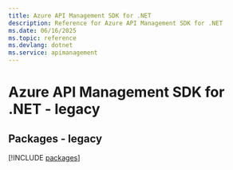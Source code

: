 ```yaml
---
title: Azure API Management SDK for .NET
description: Reference for Azure API Management SDK for .NET
ms.date: 06/16/2025
ms.topic: reference
ms.devlang: dotnet
ms.service: apimanagement
---
```

# Azure API Management SDK for .NET - legacy
## Packages - legacy
[!INCLUDE [packages](api-management-index.md)]